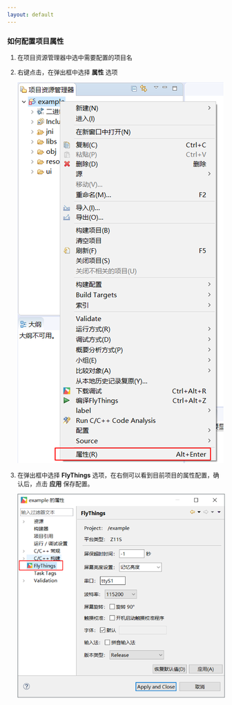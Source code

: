 ```yaml
---
layout: default
---
```


###  如何配置项目属性

1. 在项目资源管理器中选中需要配置的项目名  

2. 右键点击，在弹出框中选择 **属性**  选项  

   ![](assets/set_project_properties.png)  

3. 在弹出框中选择 **FlyThings** 选项，在右侧可以看到目前项目的属性配置，确认后，点击 **应用** 保存配置。  

    ![](assets/set_project_properties2.png)

